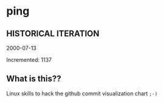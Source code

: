 # ping

## HISTORICAL ITERATION
2000-07-13

Incremented: 1137

## What is this?? 
Linux skills to hack the github commit visualization chart `;-)`
